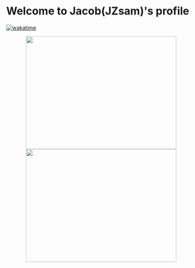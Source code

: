# Welcome to Jacob(JZsam)'s profile
[![wakatime](https://wakatime.com/badge/user/6d74f3a7-541f-4a3e-a572-90dbf908b06b.svg)](https://wakatime.com/@6d74f3a7-541f-4a3e-a572-90dbf908b06b)
<p align="center">
	     <div data-iframe-width="150" data-iframe-height="270" data-share-badge-id="9fdc6421-5185-4551-a0a5-6ff0b7f00b2d" data-share-badge-host="https://www.credly.com"></div><script type="text/javascript" async src="//cdn.credly.com/assets/utilities/embed.js"></script>
	     </p>
<p align="center"><a src="https://wakatime.com/share/@JZDoot">
	<img align="center" width="400" height="300" src="https://wakatime.com/share/@JZDoot/5f2d875e-aac7-4468-a407-e74f98c27eb6.svg">
	<img align="center" width="400" height="300" src="https://wakatime.com/share/@JZDoot/ed804d30-d3cf-450e-ad21-a8bf652e6228.svg">
</a></p>

